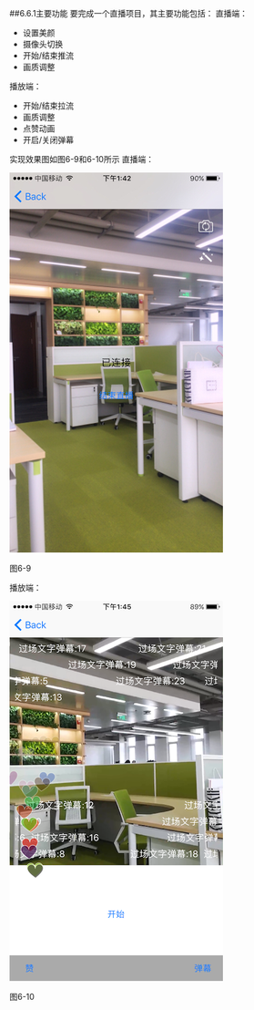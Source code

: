 ##6.6.1主要功能
要完成一个直播项目，其主要功能包括：
直播端：

* 设置美颜
* 摄像头切换
* 开始/结束推流
* 画质调整

播放端：

* 开始/结束拉流
* 画质调整
* 点赞动画
* 开启/关闭弹幕

实现效果图如图6-9和6-10所示
直播端：

![](/assets/6-9.png)

图6-9

播放端：

![](/assets/6-10.png)

图6-10